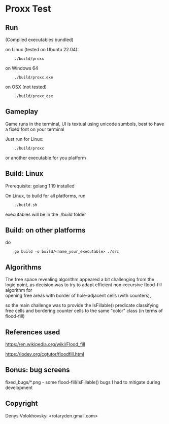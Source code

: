 # Proxx Test

## Run 
(Compiled executables bundled)

on Linux (tested on Ubuntu 22.04):
```
    ./build/proxx
```

on Windows 64
```
    ./build/proxx.exe
```

on OSX (not tested)
```
    ./build/proxx_osx
```


## Gameplay

Game runs in the terminal, UI is textual using unicode sumbols,
best to have a fixed font on your terminal

Just run for Linux:
```
    ./build/proxx
```
or another executable for you platform


## Build: Linux
Prerequisite: golang 1.19 installed

On Linux, to build for all platforms, run

```
    ./build.sh
```

executables will be in the ./build folder

## Build: on other platforms

do
```
    go build -o build/<name_your_executable> ./src
```

## Algorithms

The free space revealing algorithm appeared a bit challenging from the logic point,
as decision was to try to adapt efficient non-recursive flood-fill algorithm for  
opening free areas with border of hole-adjacent cells (with counters),

so the main challenge was to provide the IsFillable() predicate classifying
free cells and bordering counter cells to the same "color" class (in terms of flood-fill)

## References used
https://en.wikipedia.org/wiki/Flood_fill

https://lodev.org/cgtutor/floodfill.html


## Bonus: bug screens
fixed_bugs/*.png - some flood-fill/IsFillable() bugs I had to mitigate during development 

## Copyright

Denys Volokhovskyi <rotaryden.gmail.com>